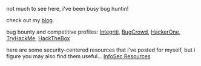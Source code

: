 not much to see here, i've been busy bug huntin! 

check out my [blog](https://medium.com/@z3r0syf3r).

bug bounty and competitive profiles: [Integriti](https://app.intigriti.com/researcher/profile/z3r0syf3r), [BugCrowd](https://bugcrowd.com/z3r0syf3r), [HackerOne](https://hackerone.com/z3r0syf3r), [TryHackMe](https://tryhackme.com/p/z3r0syf3r), [HackTheBox](https://ctf.hackthebox.com/user/profile/353219) 

here are some security-centered resources that i've posted for myself, but i figure you may also find them useful... 
[InfoSec Resources](https://github.com/dante0x5f/info_sec_resources)
